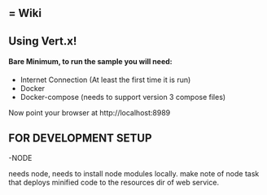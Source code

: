 = Wiki
----
## Using Vert.x!

#### Bare Minimum, to run the sample you will need:
 - Internet Connection (At least the first time it is run)
 - Docker
 - Docker-compose (needs to support version 3 compose files)
 
 
 
Now point your browser at http://localhost:8989


## FOR DEVELOPMENT SETUP

-NODE 

needs node, needs to install node modules locally. 
make note of node task that deploys minified code to the resources dir of web service.

